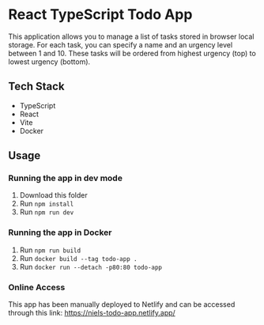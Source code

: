 # React TypeScript Todo App
This application allows you to manage a list of tasks stored in browser local storage. For each task, you can specify a name and an urgency level between 1 and 10. These tasks will be ordered from highest urgency (top) to lowest urgency (bottom).

## Tech Stack
- TypeScript
- React
- Vite
- Docker

## Usage
### Running the app in dev mode
1. Download this folder
2. Run `npm install`
3. Run `npm run dev`

### Running the app in Docker
1. Run `npm run build`
2. Run `docker build --tag todo-app .`
3. Run `docker run --detach -p80:80 todo-app`

### Online Access
This app has been manually deployed to Netlify and can be accessed through this link: https://niels-todo-app.netlify.app/
